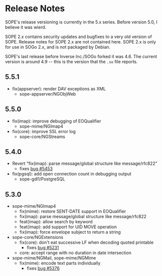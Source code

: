 # Release Notes

SOPE's release versioning is currently in the 5.x series. Before version 5.0, I believe it was wierd.

SOPE 2.x contains security updates and bugfixes to a very old version of SOPE. Release notes for SOPE 2.x are not contained here. SOPE 2.x is only for use in SOGo 2.x, and is not packaged by Debian.

SOPE's last release before Inverse Inc./SOGo forked it was 4.6. The current version is around 4.9 -- this is the version that the `.so` file reports.

## 5.5.1

* fix(appserver): render DAV exceptions as XML
    * sope-appserver/NGObjWeb

## 5.5.0

* fix(imap): improve debugging of EOQualifier
    * sope-mime/NGImap4
* fix(core): improve SSL error log
    * sope-core/NGStreams

## 5.4.0

* Revert "fix(imap): parse message/global structure like message/rfc822"
    * fixes [bug #5453](https://www.sogo.nu/bugs/view.php?id=5453)
* fix(pgsql): add open connection count in debugging output
    * sope-gdl1/PostgreSQL

## 5.3.0

* sope-mime/NGImap4
    * fix(mime): restore SENT-DATE support in EOQualifier
    * fix(imap): parse message/global structure like message/rfc822
    * feat(imap): allow search by keyword
    * feat(imap): add support for UID MOVE operation
    * fix(imap): force envelope subject to return a string
* sope-core/NGExtensions
    * fix(core): don't eat successive LF when decoding quoted printable
        * fixes [bug #5231](https://www.sogo.nu/bugs/view.php?id=5231)
    * core: accept range with no duration in date intersection
* sope-mime/NGMail, sope-mime/NGMime
    * fix(mime): encode text parts individually
        * fixes [bug #5376](https://www.sogo.nu/bugs/view.php?id=5376)


